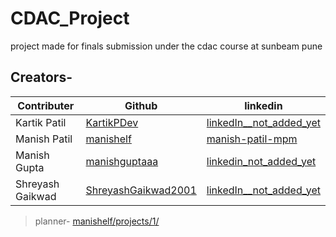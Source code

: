 # CDAC_Project
project made for finals submission under the cdac course at sunbeam pune

## Creators-

|Contributer | Github | linkedin |
|---------|---------|---------|
| Kartik Patil | [KartikPDev](https://github.com/KartikPDev) | [linkedIn__not_added_yet]() |
| Manish Patil | [manishelf](https://github.com/manishelf/) |  [manish-patil-mpm](https://www.linkedin.com/in/manish-patil-mpm) |
| Manish Gupta | [manishguptaaa](https://github.com/manishguptaaa) |  [linkedin_not_added_yet]() |
| Shreyash Gaikwad | [ShreyashGaikwad2001](https://github.com/ShreyashGaikwad2001) |  [linkedIn__not_added_yet]() |

>planner-
>[manishelf/projects/1/](https://github.com/users/manishelf/projects/1/)
